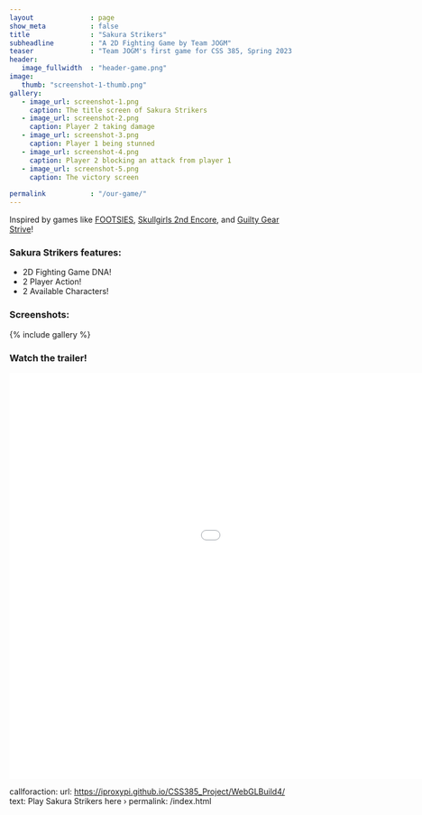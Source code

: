 ```yaml
---
layout              : page
show_meta           : false
title               : "Sakura Strikers"
subheadline         : "A 2D Fighting Game by Team JOGM"
teaser              : "Team JOGM's first game for CSS 385, Spring 2023."
header:
   image_fullwidth  : "header-game.png"
image:
   thumb: "screenshot-1-thumb.png"
gallery:
   - image_url: screenshot-1.png
     caption: The title screen of Sakura Strikers
   - image_url: screenshot-2.png
     caption: Player 2 taking damage
   - image_url: screenshot-3.png
     caption: Player 1 being stunned
   - image_url: screenshot-4.png
     caption: Player 2 blocking an attack from player 1
   - image_url: screenshot-5.png
     caption: The victory screen
   
permalink           : "/our-game/"
---
```


Inspired by games like [FOOTSIES][1], [Skullgirls 2nd Encore][2], and [Guilty Gear Strive][3]!

### Sakura Strikers features: 
* 2D Fighting Game DNA!
* 2 Player Action!
* 2 Available Characters!

### Screenshots:

{% include gallery %}


### Watch the trailer!
<div class="flex-video">
   <iframe width="1280" height="720" src="//www.youtube.com/embed/nCPU9tvOV6U" frameborder="0" allowfullscreen></iframe>
</div>

callforaction:
  url: https://iproxypi.github.io/CSS385_Project/WebGLBuild4/
  text: Play Sakura Strikers here ›
permalink: /index.html

[1]: https://store.steampowered.com/app/1344740/FOOTSIES_Rollback_Edition/
[2]: https://store.steampowered.com/app/245170/Skullgirls_2nd_Encore/
[3]: https://store.steampowered.com/app/1384160/GUILTY_GEAR_STRIVE/
